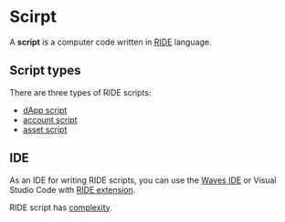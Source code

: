 # Scirpt

A **script** is a computer code written in [RIDE](/ride/about-ride.md) language.

## Script types

There are three types of RIDE scripts:

* [dApp script](/ride/ride-script/dapp-script.md)
* [account script](/ride/ride-script/account-script.md)
* [asset script](/ride/ride-script/asset-script.md)

## IDE

As an IDE for writing RIDE scripts, you can use the [Waves IDE](https://ide.wavesplatform.com) or Visual Studio Code with [RIDE extension](https://marketplace.visualstudio.com/items?itemName=wavesplatform.waves-ride).

RIDE script has [complexity](/ride/ride-script-complexity.md).

